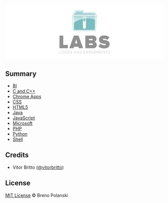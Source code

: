 ![Labs Logo](logo-labs.jpg "Labs")

## Summary

* [BI](bi/)
* [C and C++](c_cplusplus/)
* [Chrome Apps](chrome-apps/)
* [CSS](css/)
* [HTML5](html5/)
* [Java](java/)
* [JavaScript](javascript/)
* [Microsoft](microsoft/)
* [PHP](php/)
* [Python](python/)
* [Shell](shell/)

## Credits

* Vitor Britto ([@vitorbritto](https://github.com/vitorbritto/labs))

## License

[MIT License](http://brenopolanski.mit-license.org/) © Breno Polanski
